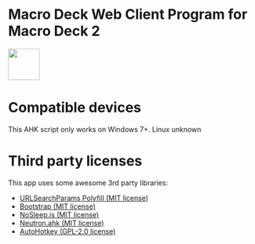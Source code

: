 # Macro Deck Web Client Program for Macro Deck 2

<img height="64px" src="https://macrodeck.org/images/works_with_macrodeck2.png" />

# Compatible devices
This AHK script only works on Windows 7+. Linux unknown

# Third party licenses
This app uses some awesome 3rd party libraries:
- [URLSearchParams Polyfill (MIT license)](https://github.com/jerrybendy/url-search-params-polyfill)
- [Bootstrap (MIT license)](https://github.com/twbs/bootstrap)
- [NoSleep.js (MIT license)](https://github.com/richtr/NoSleep.js/)
- [Neutron.ahk (MIT license)](https://github.com/G33kDude/Neutron.ahk)
- [AutoHotkey (GPL-2.0 license)](https://github.com/Lexikos/AutoHotkey_L)
